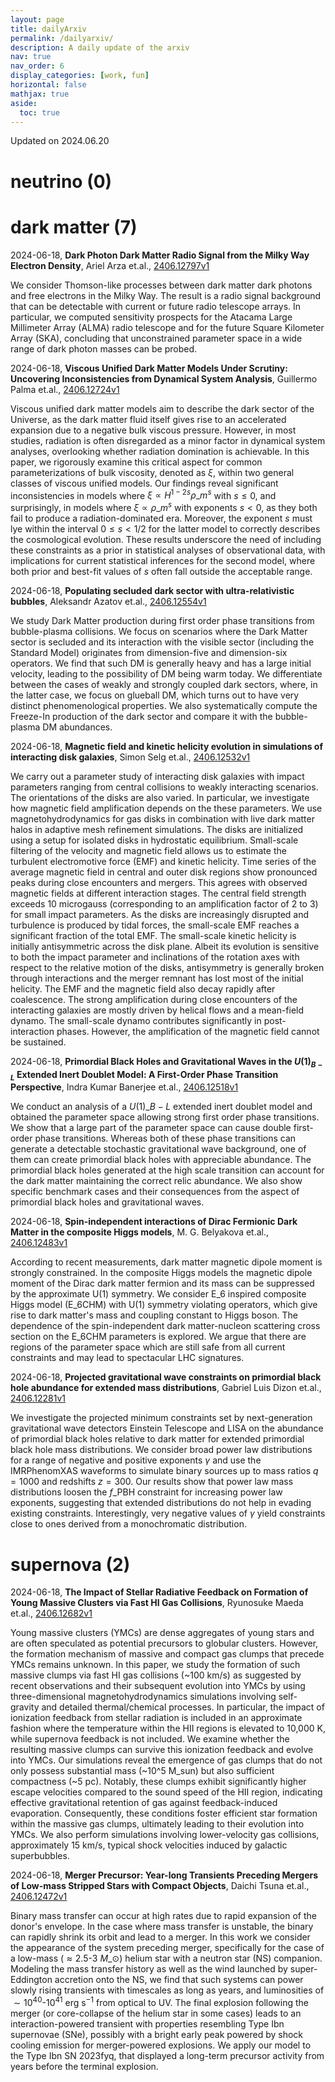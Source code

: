```yaml
---
layout: page
title: dailyArxiv
permalink: /dailyarxiv/
description: A daily update of the arxiv
nav: true
nav_order: 6
display_categories: [work, fun]
horizontal: false
mathjax: true
aside:
  toc: true
---
```


 Updated on 2024.06.20
# neutrino (0)

# dark matter (7)

2024-06-18, **Dark Photon Dark Matter Radio Signal from the Milky Way Electron Density**, Ariel Arza et.al., [2406.12797v1](http://arxiv.org/abs/2406.12797v1)

 We consider Thomson-like processes between dark matter dark photons and free electrons in the Milky Way. The result is a radio signal background that can be detectable with current or future radio telescope arrays. In particular, we computed sensitivity prospects for the Atacama Large Millimeter Array (ALMA) radio telescope and for the future Square Kilometer Array (SKA), concluding that unconstrained parameter space in a wide range of dark photon masses can be probed.

2024-06-18, **Viscous Unified Dark Matter Models Under Scrutiny: Uncovering Inconsistencies from Dynamical System Analysis**, Guillermo Palma et.al., [2406.12724v1](http://arxiv.org/abs/2406.12724v1)

 Viscous unified dark matter models aim to describe the dark sector of the Universe, as the dark matter fluid itself gives rise to an accelerated expansion due to a negative bulk viscous pressure. However, in most studies, radiation is often disregarded as a minor factor in dynamical system analyses, overlooking whether radiation domination is achievable. In this paper, we rigorously examine this critical aspect for common parameterizations of bulk viscosity, denoted as $\xi$, within two general classes of viscous unified models. Our findings reveal significant inconsistencies in models where $\xi \propto H^{1-2s} \rho\_{m}^{s}$ with $s\leq 0$, and surprisingly, in models where $\xi \propto \rho\_{m}^{s}$ with exponents $s<0$, as they both fail to produce a radiation-dominated era. Moreover, the exponent $s$ must lye within the interval $0 \leq s < 1/2$ for the latter model to correctly describes the cosmological evolution. These results underscore the need of including these constraints as a prior in statistical analyses of observational data, with implications for current statistical inferences for the second model, where both prior and best-fit values of $s$ often fall outside the acceptable range.

2024-06-18, **Populating secluded dark sector with ultra-relativistic bubbles**, Aleksandr Azatov et.al., [2406.12554v1](http://arxiv.org/abs/2406.12554v1)

 We study Dark Matter production during first order phase transitions from bubble-plasma collisions. We focus on scenarios where the Dark Matter sector is secluded and its interaction with the visible sector (including the Standard Model) originates from dimension-five and dimension-six operators. We find that such DM is generally heavy and has a large initial velocity, leading to the possibility of DM being warm today. We differentiate between the cases of weakly and strongly coupled dark sectors, where, in the latter case, we focus on glueball DM, which turns out to have very distinct phenomenological properties. We also systematically compute the Freeze-In production of the dark sector and compare it with the bubble-plasma DM abundances.

2024-06-18, **Magnetic field and kinetic helicity evolution in simulations of interacting disk galaxies**, Simon Selg et.al., [2406.12532v1](http://arxiv.org/abs/2406.12532v1)

 We carry out a parameter study of interacting disk galaxies with impact parameters ranging from central collisions to weakly interacting scenarios. The orientations of the disks are also varied. In particular, we investigate how magnetic field amplification depends on the these parameters. We use magnetohydrodynamics for gas disks in combination with live dark matter halos in adaptive mesh refinement simulations. The disks are initialized using a setup for isolated disks in hydrostatic equilibrium. Small-scale filtering of the velocity and magnetic field allows us to estimate the turbulent electromotive force (EMF) and kinetic helicity. Time series of the average magnetic field in central and outer disk regions show pronounced peaks during close encounters and mergers. This agrees with observed magnetic fields at different interaction stages. The central field strength exceeds 10 microgauss (corresponding to an amplification factor of 2 to 3) for small impact parameters. As the disks are increasingly disrupted and turbulence is produced by tidal forces, the small-scale EMF reaches a significant fraction of the total EMF. The small-scale kinetic helicity is initially antisymmetric across the disk plane. Albeit its evolution is sensitive to both the impact parameter and inclinations of the rotation axes with respect to the relative motion of the disks, antisymmetry is generally broken through interactions and the merger remnant has lost most of the initial helicity. The EMF and the magnetic field also decay rapidly after coalescence. The strong amplification during close encounters of the interacting galaxies are mostly driven by helical flows and a mean-field dynamo. The small-scale dynamo contributes significantly in post-interaction phases. However, the amplification of the magnetic field cannot be sustained.

2024-06-18, **Primordial Black Holes and Gravitational Waves in the $U(1)_{B-L}$ Extended Inert Doublet Model: A First-Order Phase Transition Perspective**, Indra Kumar Banerjee et.al., [2406.12518v1](http://arxiv.org/abs/2406.12518v1)

 We conduct an analysis of a $U(1)\_{B-L}$ extended inert doublet model and obtained the parameter space allowing strong first order phase transitions. We show that a large part of the parameter space can cause double first-order phase transitions. Whereas both of these phase transitions can generate a detectable stochastic gravitational wave background, one of them can create primordial black holes with appreciable abundance. The primordial black holes generated at the high scale transition can account for the dark matter maintaining the correct relic abundance. We also show specific benchmark cases and their consequences from the aspect of primordial black holes and gravitational waves.

2024-06-18, **Spin-independent interactions of Dirac Fermionic Dark Matter in the composite Higgs models**, M. G. Belyakova et.al., [2406.12483v1](http://arxiv.org/abs/2406.12483v1)

 According to recent measurements, dark matter magnetic dipole moment is strongly constrained. In the composite Higgs models the magnetic dipole moment of the Dirac dark matter fermion and its mass can be suppressed by the approximate U(1) symmetry. We consider E\_6 inspired composite Higgs model (E\_6CHM) with U(1) symmetry violating operators, which give rise to dark matter's mass and coupling constant to Higgs boson. The dependence of the spin-independent dark matter-nucleon scattering cross section on the E\_6CHM parameters is explored. We argue that there are regions of the parameter space which are still safe from all current constraints and may lead to spectacular LHC signatures.

2024-06-18, **Projected gravitational wave constraints on primordial black hole abundance for extended mass distributions**, Gabriel Luis Dizon et.al., [2406.12281v1](http://arxiv.org/abs/2406.12281v1)

 We investigate the projected minimum constraints set by next-generation gravitational wave detectors Einstein Telescope and LISA on the abundance of primordial black holes relative to dark matter for extended primordial black hole mass distributions. We consider broad power law distributions for a range of negative and positive exponents $\gamma$ and use the IMRPhenomXAS waveforms to simulate binary sources up to mass ratios $q = 1000$ and redshifts $z=300$. Our results show that power law mass distributions loosen the $f\_\mathrm{PBH}$ constraint for increasing power law exponents, suggesting that extended distributions do not help in evading existing constraints. Interestingly, very negative values of $\gamma$ yield constraints close to ones derived from a monochromatic distribution.

# supernova (2)

2024-06-18, **The Impact of Stellar Radiative Feedback on Formation of Young Massive Clusters via Fast HI Gas Collisions**, Ryunosuke Maeda et.al., [2406.12682v1](http://arxiv.org/abs/2406.12682v1)

 Young massive clusters (YMCs) are dense aggregates of young stars and are often speculated as potential precursors to globular clusters. However, the formation mechanism of massive and compact gas clumps that precede YMCs remains unknown. In this paper, we study the formation of such massive clumps via fast HI gas collisions (~100 km/s) as suggested by recent observations and their subsequent evolution into YMCs by using three-dimensional magnetohydrodynamics simulations involving self-gravity and detailed thermal/chemical processes. In particular, the impact of ionization feedback from stellar radiation is included in an approximate fashion where the temperature within the HII regions is elevated to 10,000 K, while supernova feedback is not included. We examine whether the resulting massive clumps can survive this ionization feedback and evolve into YMCs. Our simulations reveal the emergence of gas clumps that do not only possess substantial mass (~10^5 M\_sun) but also sufficient compactness (~5 pc). Notably, these clumps exhibit significantly higher escape velocities compared to the sound speed of the HII region, indicating effective gravitational retention of gas against feedback-induced evaporation. Consequently, these conditions foster efficient star formation within the massive gas clumps, ultimately leading to their evolution into YMCs. We also perform simulations involving lower-velocity gas collisions, approximately 15 km/s, typical shock velocities induced by galactic superbubbles.

2024-06-18, **Merger Precursor: Year-long Transients Preceding Mergers of Low-mass Stripped Stars with Compact Objects**, Daichi Tsuna et.al., [2406.12472v1](http://arxiv.org/abs/2406.12472v1)

 Binary mass transfer can occur at high rates due to rapid expansion of the donor's envelope. In the case where mass transfer is unstable, the binary can rapidly shrink its orbit and lead to a merger. In this work we consider the appearance of the system preceding merger, specifically for the case of a low-mass ($\approx 2.5$-$3~M\_\odot$) helium star with a neutron star (NS) companion. Modeling the mass transfer history as well as the wind launched by super-Eddington accretion onto the NS, we find that such systems can power slowly rising transients with timescales as long as years, and luminosities of $\sim 10^{40}$-$10^{41}$ erg s$^{-1}$ from optical to UV. The final explosion following the merger (or core-collapse of the helium star in some cases) leads to an interaction-powered transient with properties resembling Type Ibn supernovae (SNe), possibly with a bright early peak powered by shock cooling emission for merger-powered explosions. We apply our model to the Type Ibn SN 2023fyq, that displayed a long-term precursor activity from years before the terminal explosion.

